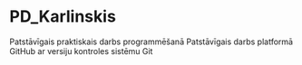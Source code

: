 # PD_Karlinskis
Patstāvīgais praktiskais darbs programmēšanā
Patstāvīgais darbs platformā GitHub ar versiju kontroles sistēmu Git
